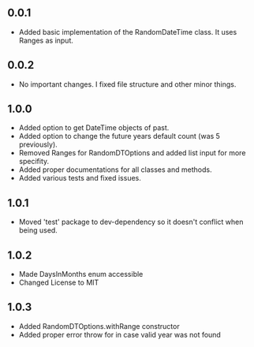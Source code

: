 ## 0.0.1

* Added basic implementation of the RandomDateTime class. It uses Ranges as input.

## 0.0.2

* No important changes. I fixed file structure and other minor things.

## 1.0.0

* Added option to get DateTime objects of past.
* Added option to change the future years default count (was 5 previously).
* Removed Ranges for RandomDTOptions and added list input for more specifity.
* Added proper documentations for all classes and methods.
* Added various tests and fixed issues.

## 1.0.1

* Moved 'test' package to dev-dependency so it doesn't conflict when being used.

## 1.0.2

* Made DaysInMonths enum accessible
* Changed License to MIT

## 1.0.3

* Added RandomDTOptions.withRange constructor
* Added proper error throw for in case valid year was not found
